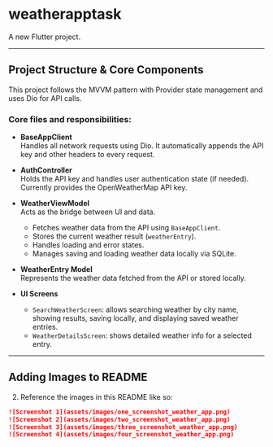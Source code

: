 # weatherapptask

A new Flutter project.

---

## Project Structure & Core Components

This project follows the MVVM pattern with Provider state management and uses Dio for API calls.

### Core files and responsibilities:

- **BaseAppClient**  
  Handles all network requests using Dio. It automatically appends the API key and other headers to every request.

- **AuthController**  
  Holds the API key and handles user authentication state (if needed). Currently provides the OpenWeatherMap API key.

- **WeatherViewModel**  
  Acts as the bridge between UI and data.
  - Fetches weather data from the API using `BaseAppClient`.
  - Stores the current weather result (`weatherEntry`).
  - Handles loading and error states.
  - Manages saving and loading weather data locally via SQLite.

- **WeatherEntry Model**  
  Represents the weather data fetched from the API or stored locally.

- **UI Screens**
  - `SearchWeatherScreen`: allows searching weather by city name, showing results, saving locally, and displaying saved weather entries.
  - `WeatherDetailsScreen`: shows detailed weather info for a selected entry.

---

## Adding Images to README
2. Reference the images in this README like so:

```md
![Screenshot 1](assets/images/one_screenshot_weather_app.png)
![Screenshot 2](assets/images/two_screenshot_weather_app.png)
![Screenshot 3](assets/images/three_screenshot_weather_app.png)
![Screenshot 4](assets/images/four_screenshot_weather_app.png)
